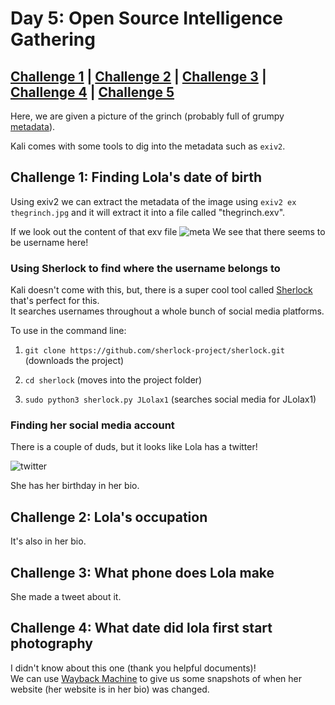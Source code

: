 # Day 5: Open Source Intelligence Gathering

## [Challenge 1](#challenge-1-finding-lola's-date-of-birth) | [Challenge 2](#challenge-2-lola's-occupation) | [Challenge 3](#challenge-3-what-phone-does-lola-make) | [Challenge 4](#challenge-4-What-date-did-lola-first-start-photography) | [Challenge 5](#challenge-5-how-many-users-can-log-in)

Here, we are given a picture of the grinch (probably full of grumpy [metadata](https://en.wikipedia.org/wiki/Metadata)).

Kali comes with some tools to dig into the metadata such as `exiv2`.

## Challenge 1: Finding Lola's date of birth

Using exiv2 we can extract the metadata of the image using `exiv2 ex thegrinch.jpg` and it will extract it into a file called "thegrinch.exv".

If we look out the content of that exv file
![meta](https://i.imgur.com/ihJRvld.png)
We see that there seems to be username here!

### Using Sherlock to find where the username belongs to

Kali doesn't come with this, but, there is a super cool tool called [Sherlock](https://github.com/sherlock-project/sherlock) that's perfect for this.\
It searches usernames throughout a whole bunch of social media platforms.

To use in the command line:

1. `git clone https://github.com/sherlock-project/sherlock.git` (downloads the project)

2. `cd sherlock` (moves into the project folder)

3. `sudo python3 sherlock.py JLolax1` (searches social media for JLolax1)

### Finding her social media account

There is a couple of duds, but it looks like Lola has a twitter!

![twitter](https://i.imgur.com/bLLhMTo.png)

She has her birthday in her bio.

## Challenge 2: Lola's occupation

It's also in her bio.

## Challenge 3: What phone does Lola make

She made a tweet about it.

## Challenge 4: What date did lola first start photography

I didn't know about this one (thank you helpful documents)!\
We can use [Wayback Machine](https://web.archive.org) to give us some snapshots of when her website (her website is in her bio) was changed.
